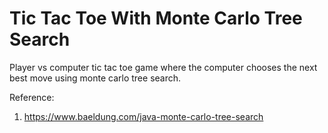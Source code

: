 # Tic Tac Toe With Monte Carlo Tree Search

Player vs computer tic tac toe game where the computer chooses the next best move using monte carlo tree search.

Reference:
1. https://www.baeldung.com/java-monte-carlo-tree-search
